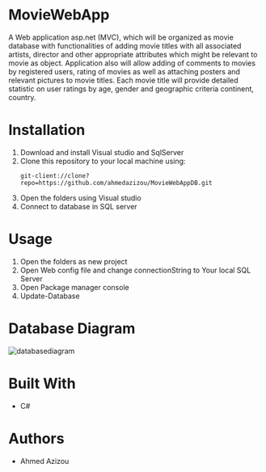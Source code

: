 # MovieWebApp

A Web application asp.net (MVC), which will be organized as movie database
with functionalities of adding movie titles with all associated artists,
director and other appropriate attributes which might be relevant to movie as object.
Application also will allow adding of comments to movies by registered users,
rating of movies as well as attaching posters and relevant pictures to movie titles.
Each movie title will provide detailed statistic on user ratings by age, gender and geographic criteria continent, country.


# Installation
 1. Download and install Visual studio and SqlServer
 2. Clone this repository to your local machine using:
	```
	git-client://clone?repo=https://github.com/ahmedazizou/MovieWebAppDB.git
	```
 3. Open the folders using Visual studio
 4. Connect to database in SQL server
 
# Usage
 1. Open the folders as new project
 2. Open Web config file and change connectionString to Your local SQL Server
 3. Open Package manager console 
 4. Update-Database

# Database Diagram

![databasediagram](https://user-images.githubusercontent.com/68253091/165307253-027af470-c12d-47dd-bfa8-aea59c4fa7d7.png)


# Built With
- C#

# Authors

- Ahmed Azizou

